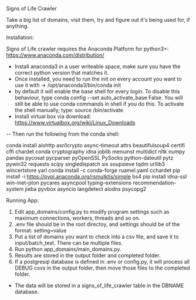 Signs of Life Crawler

Take a big list of domains, visit them, try and figure out it's being used for, if anything.

Installation:

Signs of Life crawler requires the Anaconda Platform for python3+: https://www.anaconda.com/distribution/
- Install anaconda3 in a user writeable space, make sure you have the correct python version that matches it. 
- Once installed, you need to run the init on every account you want to use it with -> /opt/anaconda3/bin/conda init
- by default it will enable the base shell for every login. To disable this behaviour, type conda config --set auto_activate_base False. You will still be able to use conda commands in shell if you do this. To activate the shell manually, type: source <install dir>/bin/activate
- Install virtual box via download: https://www.virtualbox.org/wiki/Linux_Downloads


-- Then run the following from the conda shell:

conda install aiohttp asn1crypto async-timeout attrs beautifulsoup4 certifi cffi chardet conda cryptography idna joblib menuinst multidict nltk numpy pandas pycosat pycparser pyOpenSSL PySocks python-dateutil pytz pywin32 requests scipy singledispatch six soupsieve tqdm urllib3 wincertstore yarl
conda install -c conda-forge ruamel.yaml cchardet
pip install -i https://pypi.anaconda.org/rsmulktis/simple bs4 
pip install idna-ssl win-inet-pton pycares asyncpool typing-extensions recommendation-system jieba pyvbox asyncio langdetect aiodns psycopg2


Running App:

1) Edit app_domains/config.py to modify program settings such as maximum connections, workers, threads and so on.
6) .env file should be in the root directoy, and settings should be of the format: setting=value
2) Put a list of domains you want to check into a csv file, and save it to input/batch_test. There can be multiple files.
3) Run python app_domains/main_domains.py.
4) Results are stored in the output folder and completed folder.
5) If a postgresql database is defined in .env or config.py, it will process all DEBUG csvs in the output folder, then move those files to the completed folder.
 - The data will be stored in a signs_of_life_crawler table in the DBNAME database.
